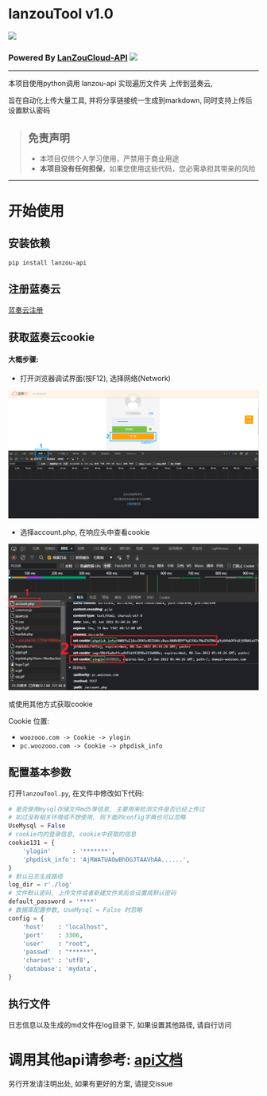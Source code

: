 # lanzouTool v1.0

<img src="https://pc.woozooo.com/img/logo2.gif" width="200">

### Powered By [LanZouCloud-API](https://github.com/zaxtyson/LanZouCloud-API) ![](https://camo.githubusercontent.com/78d53b4ac8106d2546d97b1f2248ce7e69b369b04dc23ae702e777ccd6d11dc3/68747470733a2f2f696d672e736869656c64732e696f2f6769746875622f762f72656c656173652f7a61787479736f6e2f4c616e5a6f75436c6f75642d4150492e7376673f6c6f676f3d69436c6f7564)

------

本项目使用python调用 lanzou-api 实现遍历文件夹 上传到蓝奏云,

旨在自动化上传大量工具, 并将分享链接统一生成到markdown, 同时支持上传后设置默认密码

> ## 免责声明
> - 本项目仅供个人学习使用，严禁用于商业用途
> - **本项目没有任何担保**，如果您使用这些代码，您必需承担其带来的风险

------

# 开始使用

## 安装依赖

```
pip install lanzou-api
```

## 注册蓝奏云

[蓝奏云注册](https://pc.woozooo.com/account.php?action=register)

## 获取蓝奏云cookie

#### 大概步骤:

- 打开浏览器调试界面(按F12), 选择网络(Network)

<img src="https://github.com/3181538941/lanzouTool/blob/main/pic/img.png"/>

- 选择account.php, 在响应头中查看cookie

<img src="https://github.com/3181538941/lanzouTool/blob/main/pic/login.png"/>

或使用其他方式获取cookie

Cookie 位置:

- `woozooo.com -> Cookie -> ylogin`
- `pc.woozooo.com -> Cookie -> phpdisk_info`

## 配置基本参数

打开`lanzouTool.py`, 在文件中修改如下代码:

```python
# 是否使用mysql存储文件md5等信息, 主要用来检测文件是否已经上传过
# 如过没有相关环境或不想使用, 则下面的config字典也可以忽略
UseMysql = False
# cookie内的登录信息, cookie中获取的信息
cookie131 = {
    'ylogin'      : '*******',
    'phpdisk_info': 'AjRWATUAOwBhDGJTAAVhAA......',
}
# 默认日志生成路径
log_dir = r'./log'
# 文件默认密码, 上传文件或者新建文件夹后会设置成默认密码
default_password = '****'
# 数据库配置参数, UseMysql = False 时忽略
config = {
    'host'    : "localhost",
    'port'    : 3306,
    'user'    : "root",
    'passwd'  : "******",
    'charset' : 'utf8',
    'database': 'mydata',
}
```

## 执行文件

日志信息以及生成的md文件在log目录下, 如果设置其他路径, 请自行访问

# 调用其他api请参考: [api文档](https://github.com/zaxtyson/LanZouCloud-API/wiki)

另行开发请注明出处, 如果有更好的方案, 请提交issue

